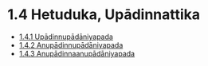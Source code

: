 

# 1.4 Hetuduka, Upādinnattika

* [1.4.1 Upādinnupādāniyapada](1.4/1.4.1.md)
* [1.4.2 Anupādinnupādāniyapada](1.4/1.4.2.md)
* [1.4.3 Anupādinnaanupādāniyapada](1.4/1.4.3.md)



